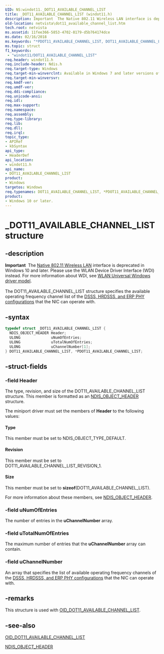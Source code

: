 ```yaml
---
UID: NS:windot11._DOT11_AVAILABLE_CHANNEL_LIST
title: _DOT11_AVAILABLE_CHANNEL_LIST (windot11.h)
description: Important  The Native 802.11 Wireless LAN interface is deprecated in Windows 10 and later.
old-location: netvista\dot11_available_channel_list.htm
tech.root: netvista
ms.assetid: 11fee366-5853-4702-8179-d5b764174dce
ms.date: 02/16/2018
ms.keywords: "*PDOT11_AVAILABLE_CHANNEL_LIST, DOT11_AVAILABLE_CHANNEL_LIST, DOT11_AVAILABLE_CHANNEL_LIST structure [Network Drivers Starting with Windows Vista], Native_802.11_data_types_c36ff4d6-283a-484c-8d68-0109c6150f4f.xml, PDOT11_AVAILABLE_CHANNEL_LIST, PDOT11_AVAILABLE_CHANNEL_LIST structure pointer [Network Drivers Starting with Windows Vista], _DOT11_AVAILABLE_CHANNEL_LIST, netvista.dot11_available_channel_list, windot11/DOT11_AVAILABLE_CHANNEL_LIST, windot11/PDOT11_AVAILABLE_CHANNEL_LIST"
ms.topic: struct
f1_keywords:
 - "windot11/DOT11_AVAILABLE_CHANNEL_LIST"
req.header: windot11.h
req.include-header: Ndis.h
req.target-type: Windows
req.target-min-winverclnt: Available in Windows 7 and later versions of the Windows operating   systems.
req.target-min-winversvr:
req.kmdf-ver:
req.umdf-ver:
req.ddi-compliance:
req.unicode-ansi:
req.idl:
req.max-support:
req.namespace:
req.assembly:
req.type-library:
req.lib:
req.dll:
req.irql:
topic_type:
- APIRef
- kbSyntax
api_type:
- HeaderDef
api_location:
- windot11.h
api_name:
- DOT11_AVAILABLE_CHANNEL_LIST
product:
- Windows
targetos: Windows
req.typenames: DOT11_AVAILABLE_CHANNEL_LIST, *PDOT11_AVAILABLE_CHANNEL_LIST
product:
- Windows 10 or later.
---
```


# _DOT11_AVAILABLE_CHANNEL_LIST structure


## -description


<div class="alert"><b>Important</b>  The <a href="https://docs.microsoft.com/previous-versions/windows/hardware/wireless/ff560689(v=vs.85)">Native 802.11 Wireless LAN</a> interface is deprecated in Windows 10 and later. Please use the WLAN Device Driver Interface (WDI) instead. For more information about WDI, see <a href="https://docs.microsoft.com/windows-hardware/drivers/network/wifi-universal-driver-model">WLAN Universal Windows driver model</a>.</div><div> </div>The DOT11_AVAILABLE_CHANNEL_LIST structure specifies the available operating frequency channel list
  of the
  <a href="https://docs.microsoft.com/windows-hardware/drivers/network/dsss--hrdsss--and-erp-phy-configuration">DSSS, HRDSSS, and ERP PHY
  configurations</a> that the NIC can operate with.


## -syntax


```cpp
typedef struct _DOT11_AVAILABLE_CHANNEL_LIST {
  NDIS_OBJECT_HEADER Header;
  ULONG              uNumOfEntries;
  ULONG              uTotalNumOfEntries;
  ULONG              uChannelNumber[1];
} DOT11_AVAILABLE_CHANNEL_LIST, *PDOT11_AVAILABLE_CHANNEL_LIST;
```


## -struct-fields




### -field Header

The type, revision, and size of the DOT11_AVAILABLE_CHANNEL_LIST structure. This member is
     formatted as an
     <a href="..\ntddndis\ns-ntddndis-_ndis_object_header.md">NDIS_OBJECT_HEADER</a> structure.


The miniport driver must set the members of
     <b>Header</b> to the following values:





#### Type

This member must be set to NDIS_OBJECT_TYPE_DEFAULT.



#### Revision

This member must be set to DOT11_AVAILABLE_CHANNEL_LIST_REVISION_1.



#### Size

This member must be set to
       <b>sizeof</b>(DOT11_AVAILABLE_CHANNEL_LIST).

For more information about these members, see
     <a href="..\ntddndis\ns-ntddndis-_ndis_object_header.md">NDIS_OBJECT_HEADER</a>.


### -field uNumOfEntries

The number of entries in the
     <b>uChannelNumber</b> array.


### -field uTotalNumOfEntries

The maximum number of entries that the
     <b>uChannelNumber</b> array can contain.


### -field uChannelNumber

An array that specifies the list of available operating frequency channels of the
     <a href="https://docs.microsoft.com/windows-hardware/drivers/network/dsss--hrdsss--and-erp-phy-configuration">DSSS, HRDSSS, and ERP PHY
     configurations</a> that the NIC can operate with.


## -remarks



This structure is used with
    <a href="https://docs.microsoft.com/windows-hardware/drivers/network/oid-dot11-available-channel-list">
    OID_DOT11_AVAILABLE_CHANNEL_LIST</a>.




## -see-also

<a href="https://docs.microsoft.com/windows-hardware/drivers/network/oid-dot11-available-channel-list">
   OID_DOT11_AVAILABLE_CHANNEL_LIST</a>



<a href="..\ntddndis\ns-ntddndis-_ndis_object_header.md">NDIS_OBJECT_HEADER</a>



 

 


